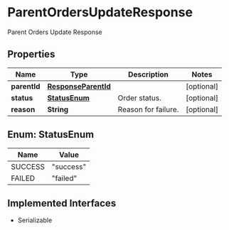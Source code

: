 

# ParentOrdersUpdateResponse

Parent Orders Update Response

## Properties

Name | Type | Description | Notes
------------ | ------------- | ------------- | -------------
**parentId** | [**ResponseParentId**](ResponseParentId.md) |  |  [optional]
**status** | [**StatusEnum**](#StatusEnum) | Order status. |  [optional]
**reason** | **String** | Reason for failure. |  [optional]



## Enum: StatusEnum

Name | Value
---- | -----
SUCCESS | &quot;success&quot;
FAILED | &quot;failed&quot;


## Implemented Interfaces

* Serializable


